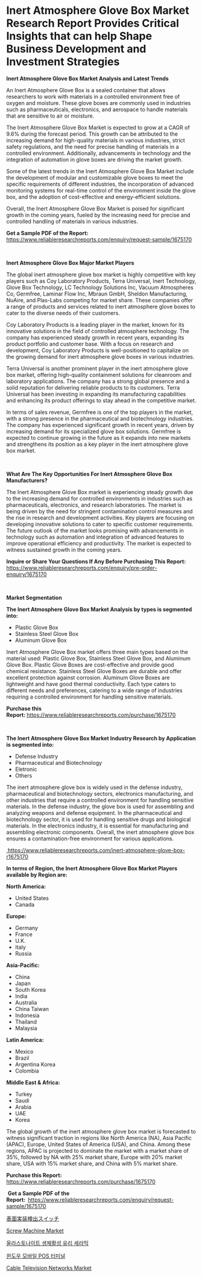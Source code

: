 <p><h1>Inert Atmosphere Glove Box Market Research Report Provides Critical Insights that can help Shape Business Development and Investment Strategies</h1></p><p><strong>Inert Atmosphere Glove Box Market Analysis and Latest Trends</strong></p>
<p><p>An Inert Atmosphere Glove Box is a sealed container that allows researchers to work with materials in a controlled environment free of oxygen and moisture. These glove boxes are commonly used in industries such as pharmaceuticals, electronics, and aerospace to handle materials that are sensitive to air or moisture.</p><p>The Inert Atmosphere Glove Box Market is expected to grow at a CAGR of 9.6% during the forecast period. This growth can be attributed to the increasing demand for high-quality materials in various industries, strict safety regulations, and the need for precise handling of materials in a controlled environment. Additionally, advancements in technology and the integration of automation in glove boxes are driving the market growth.</p><p>Some of the latest trends in the Inert Atmosphere Glove Box Market include the development of modular and customizable glove boxes to meet the specific requirements of different industries, the incorporation of advanced monitoring systems for real-time control of the environment inside the glove box, and the adoption of cost-effective and energy-efficient solutions.</p><p>Overall, the Inert Atmosphere Glove Box Market is poised for significant growth in the coming years, fueled by the increasing need for precise and controlled handling of materials in various industries.</p></p>
<p><strong>Get a Sample PDF of the Report:&nbsp;</strong> <a href="https://www.reliableresearchreports.com/enquiry/request-sample/1675170">https://www.reliableresearchreports.com/enquiry/request-sample/1675170</a></p>
<p>&nbsp;</p>
<p><strong>Inert Atmosphere Glove Box Major Market Players</strong></p>
<p><p>The global inert atmosphere glove box market is highly competitive with key players such as Coy Laboratory Products, Terra Universal, Inert Technology, Glove Box Technology, LC Technology Solutions Inc, Vacuum Atmospheres Co, Germfree, Laminar Flow Inc, Mbraun GmbH, Sheldon Manufacturing, NuAire, and Plas-Labs competing for market share. These companies offer a range of products and services related to inert atmosphere glove boxes to cater to the diverse needs of their customers.</p><p>Coy Laboratory Products is a leading player in the market, known for its innovative solutions in the field of controlled atmosphere technology. The company has experienced steady growth in recent years, expanding its product portfolio and customer base. With a focus on research and development, Coy Laboratory Products is well-positioned to capitalize on the growing demand for inert atmosphere glove boxes in various industries.</p><p>Terra Universal is another prominent player in the inert atmosphere glove box market, offering high-quality containment solutions for cleanroom and laboratory applications. The company has a strong global presence and a solid reputation for delivering reliable products to its customers. Terra Universal has been investing in expanding its manufacturing capabilities and enhancing its product offerings to stay ahead in the competitive market.</p><p>In terms of sales revenue, Germfree is one of the top players in the market, with a strong presence in the pharmaceutical and biotechnology industries. The company has experienced significant growth in recent years, driven by increasing demand for its specialized glove box solutions. Germfree is expected to continue growing in the future as it expands into new markets and strengthens its position as a key player in the inert atmosphere glove box market.</p></p>
<p>&nbsp;</p>
<p><strong>What Are The Key Opportunities For Inert Atmosphere Glove Box Manufacturers?</strong></p>
<p><p>The Inert Atmosphere Glove Box market is experiencing steady growth due to the increasing demand for controlled environments in industries such as pharmaceuticals, electronics, and research laboratories. The market is being driven by the need for stringent contamination control measures and the rise in research and development activities. Key players are focusing on developing innovative solutions to cater to specific customer requirements. The future outlook of the market looks promising with advancements in technology such as automation and integration of advanced features to improve operational efficiency and productivity. The market is expected to witness sustained growth in the coming years.</p></p>
<p><strong>Inquire or Share Your Questions If Any Before Purchasing This Report:</strong> <a href="https://www.reliableresearchreports.com/enquiry/pre-order-enquiry/1675170">https://www.reliableresearchreports.com/enquiry/pre-order-enquiry/1675170</a></p>
<p>&nbsp;</p>
<p><strong>Market Segmentation</strong></p>
<p><strong>The Inert Atmosphere Glove Box Market Analysis by types is segmented into:</strong></p>
<p><ul><li>Plastic Glove Box</li><li>Stainless Steel Glove Box</li><li>Aluminum Glove Box</li></ul></p>
<p><p>Inert Atmosphere Glove Box market offers three main types based on the material used: Plastic Glove Box, Stainless Steel Glove Box, and Aluminum Glove Box. Plastic Glove Boxes are cost-effective and provide good chemical resistance. Stainless Steel Glove Boxes are durable and offer excellent protection against corrosion. Aluminum Glove Boxes are lightweight and have good thermal conductivity. Each type caters to different needs and preferences, catering to a wide range of industries requiring a controlled environment for handling sensitive materials.</p></p>
<p><strong>Purchase this Report:&nbsp;</strong><a href="https://www.reliableresearchreports.com/purchase/1675170">https://www.reliableresearchreports.com/purchase/1675170</a></p>
<p>&nbsp;</p>
<p><strong>The Inert Atmosphere Glove Box Market Industry Research by Application is segmented into:</strong></p>
<p><ul><li>Defense Industry</li><li>Pharmaceutical and Biotechnology</li><li>Eletronic</li><li>Others</li></ul></p>
<p><p>The inert atmosphere glove box is widely used in the defense industry, pharmaceutical and biotechnology sectors, electronics manufacturing, and other industries that require a controlled environment for handling sensitive materials. In the defense industry, the glove box is used for assembling and analyzing weapons and defense equipment. In the pharmaceutical and biotechnology sector, it is used for handling sensitive drugs and biological materials. In the electronics industry, it is essential for manufacturing and assembling electronic components. Overall, the inert atmosphere glove box ensures a contamination-free environment for various applications.</p></p>
<p><a href="https://www.reliableresearchreports.com/inert-atmosphere-glove-box-r1675170">&nbsp;https://www.reliableresearchreports.com/inert-atmosphere-glove-box-r1675170</a></p>
<p><strong>In terms of Region, the Inert Atmosphere Glove Box Market Players available by Region are:</strong></p>
<p>
    <p> <strong> North America: </strong>
        <ul>
            <li>United States</li>
            <li>Canada</li>
        </ul>
        </p> 
    <p> <strong> Europe: </strong>
        <ul>
            <li>Germany</li>
            <li>France</li>
            <li>U.K.</li>
            <li>Italy</li>
            <li>Russia</li>
        </ul>
        </p> 
    <p> <strong> Asia-Pacific: </strong>
        <ul>
            <li>China</li>
            <li>Japan</li>
            <li>South Korea</li>
            <li>India</li>
            <li>Australia</li>
            <li>China Taiwan</li>
            <li>Indonesia</li>
            <li>Thailand</li>
            <li>Malaysia</li>
        </ul>
        </p> 
    <p> <strong> Latin America: </strong>
        <ul>
            <li>Mexico</li>
            <li>Brazil</li>
            <li>Argentina Korea</li>
            <li>Colombia</li>
        </ul>
        </p> 
    <p> <strong> Middle East & Africa: </strong>
        <ul>
            <li>Turkey</li>
            <li>Saudi</li>
            <li>Arabia</li>
            <li>UAE</li>
            <li>Korea</li>
        </ul>
    </p>
    </p>
<p><p>The global growth of the inert atmosphere glove box market is forecasted to witness significant traction in regions like North America (NA), Asia Pacific (APAC), Europe, United States of America (USA), and China. Among these regions, APAC is projected to dominate the market with a market share of 35%, followed by NA with 25% market share, Europe with 20% market share, USA with 15% market share, and China with 5% market share.</p></p>
<p><strong>Purchase this Report: </strong><a href="https://www.reliableresearchreports.com/purchase/1675170">https://www.reliableresearchreports.com/purchase/1675170</a></p>
<p>&nbsp;<strong>Get a Sample PDF of the Report:&nbsp;&nbsp;</strong><a href="https://www.reliableresearchreports.com/enquiry/request-sample/1675170">https://www.reliableresearchreports.com/enquiry/request-sample/1675170</a></p>
<p><strong></strong></p>
<p><p><a href="https://medium.com/@jonathandavies84/%E8%A1%A8%E9%9D%A2%E5%AE%9F%E8%A3%85%E6%A4%9C%E5%87%BA%E3%82%B9%E3%82%A4%E3%83%83%E3%83%81%E5%B8%82%E5%A0%B4%E3%81%AF-%E5%B8%82%E5%A0%B4%E3%82%B7%E3%82%A7%E3%82%A2-%E5%B8%82%E5%A0%B4%E3%83%88%E3%83%AC%E3%83%B3%E3%83%89-%E5%B8%82%E5%A0%B4%E6%88%90%E9%95%B7%E3%81%AB%E9%96%A2%E3%81%99%E3%82%8B%E6%83%85%E5%A0%B1%E3%82%92%E6%8F%90%E4%BE%9B%E3%81%97%E3%81%BE%E3%81%99-7d66c1dabbe2">表面実装検出スイッチ</a></p><p><a href="https://github.com/LaceyZemlak1/Market-Research-Report-List-1/blob/main/screw-machine-market.md">Screw Machine Market</a></p><p><a href="https://medium.com/@elisamohr1973/%EC%9B%94%EB%9D%BC%EC%8A%A4%ED%86%A4-%EB%B0%94%EC%9D%B4%EC%98%A4%EC%95%A1%ED%8B%B0%EB%B8%8C-%EC%9C%A0%EB%A6%AC-%EC%84%B8%EB%9D%BC%EB%AF%B9-%EC%8B%9C%EC%9E%A5%EC%9D%80-%EC%8B%9C%EC%9E%A5-%EC%A0%90%EC%9C%A0%EC%9C%A8-%EC%8B%9C%EC%9E%A5-%EB%8F%99%ED%96%A5-%EB%B0%8F-%EC%8B%9C%EC%9E%A5-%EC%84%B1%EC%9E%A5%EC%97%90-%EB%8C%80%ED%95%9C-%EC%A0%95%EB%B3%B4%EB%A5%BC-%EC%A0%9C%EA%B3%B5%ED%95%A9%EB%8B%88%EB%8B%A4-c08c84ec188b">울라스토나이트 생체활성 유리 세라믹</a></p><p><a href="https://github.com/Madalyell456456/Market-Research-Report-List-2/blob/main/4499056101368.md">윈도우 모바일 POS 터미널</a></p><p><a href="https://github.com/MyrtisWest1/Market-Research-Report-List-1/blob/main/cable-television-networks-market.md">Cable Television Networks Market</a></p></p>